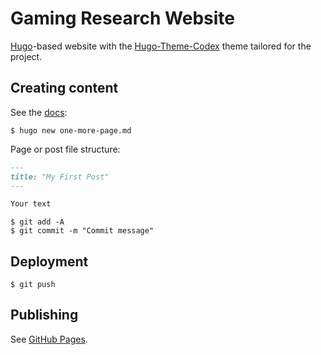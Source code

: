 # Gaming Research Website

[Hugo](https://gohugo.io)-based website with the
[Hugo-Theme-Codex](https://github.com/jakewies/hugo-theme-codex) theme tailored for the project. 

## Creating content

See the [docs](https://gohugo.io/getting-started/quick-start/#step-4-add-some-content):

```shell
$ hugo new one-more-page.md
```

Page or post file structure:

```markdown
---
title: "My First Post"
---

Your text
```

```shell
$ git add -A
$ git commit -m "Commit message"
```

## Deployment

```shell
$ git push
```

## Publishing

See [GitHub Pages](https://pages.github.com).
